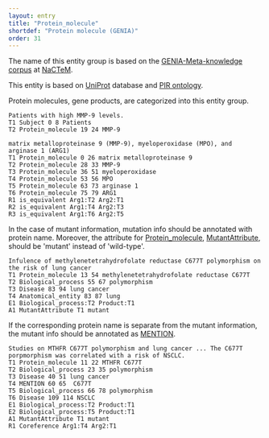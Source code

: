 ```yaml
---
layout: entry
title: "Protein_molecule"
shortdef: "Protein molecule (GENIA)"
order: 31
---
```


The name of this entity group is based on the <a href="http://www.nactem.ac.uk/meta-knowledge/">GENIA-Meta-knowledge corpus</a> at <a href="http://www.nactem.ac.uk/">NaCTeM</a>.

This entity is based on 
<a href="https://www.uniprot.org/">UniProt</a> database and <a href="https://pir.georgetown.edu/pro/"> PIR ontology</a>.

Protein molecules, gene products, are categorized into this entity group.

~~~ ann
Patients with high MMP-9 levels.
T1 Subject 0 8 Patients
T2 Protein_molecule 19 24 MMP-9
~~~

~~~ ann
matrix metalloproteinase 9 (MMP-9), myeloperoxidase (MPO), and arginase 1 (ARG1)
T1 Protein_molecule 0 26 matrix metalloproteinase 9
T2 Protein_molecule 28 33 MMP-9
T3 Protein_molecule 36 51 myeloperoxidase
T4 Protein_molecule 53 56 MPO
T5 Protein_molecule 63 73 arginase 1
T6 Protein_molecule 75 79 ARG1
R1 is_equivalent Arg1:T2 Arg2:T1
R2 is_equivalent Arg1:T4 Arg2:T3
R3 is_equivalent Arg1:T6 Arg2:T5
~~~

In the case of mutant information, mutation info should be annotated with protein name. 
Moreover, the attribute for [Protein_molecule](), [MutantAttribute](), should be 'mutant' instead of 'wild-type'.

~~~ ann
Infulence of methylenetetrahydrofolate reductase C677T polymorphism on the risk of lung cancer
T1 Protein_molecule 13 54 methylenetetrahydrofolate reductase C677T
T2 Biological_process 55 67 polymorphism
T3 Disease 83 94 lung cancer
T4 Anatomical_entity 83 87 lung
E1 Biological_process:T2 Product:T1
A1 MutantAttribute T1 mutant
~~~

If the corresponding protein name is separate from the mutant information, the mutant info should be annotated as [MENTION]().

~~~ ann
Studies on MTHFR C677T polymorphism and lung cancer ... The C677T porpmorphism was correlated with a risk of NSCLC.
T1 Protein_molecule 11 22 MTHFR C677T
T2 Biological_process 23 35 polymorphism
T3 Disease 40 51 lung cancer
T4 MENTION 60 65  C677T
T5 Biological_process 66 78 polymorphism
T6 Disease 109 114 NSCLC
E1 Biological_process:T2 Product:T1
E2 Biological_process:T5 Product:T1
A1 MutantAttribute T1 mutant
R1 Coreference Arg1:T4 Arg2:T1
~~~ 
<!-- details -->
